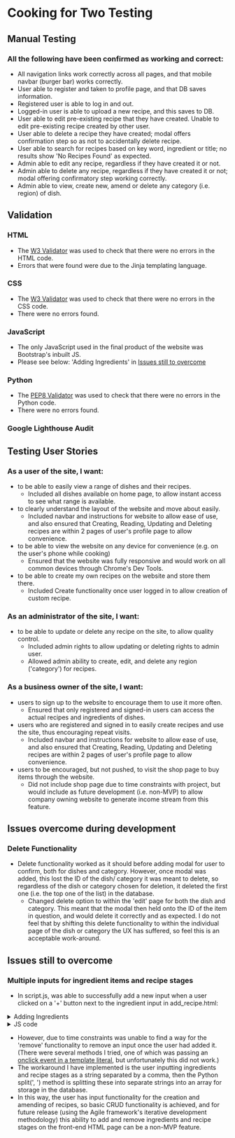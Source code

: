 # Cooking for Two Testing

## Manual Testing
### All the following have been confirmed as working and correct:
-   All navigation links work correctly across all pages, and that mobile navbar (burger bar) works correctly.
-   User able to register and taken to profile page, and that DB saves information.
-   Registered user is able to log in and out.
-   Logged-in user is able to upload a new recipe, and this saves to DB.
-   User able to edit pre-existing recipe that they have created.  Unable to edit pre-existing recipe created by other user.
-   User able to delete a recipe they have created; modal offers confirmation step so as not to accidentally delete recipe.
-   User able to search for recipes based on key word, ingredient or title; no results show 'No Recipes Found' as expected.
-   Admin able to edit any recipe, regardless if they have created it or not.
-   Admin able to delete any recipe, regardless if they have created it or not; modal offering confirmatory step working correctly.
-   Admin able to view, create new, amend or delete any category (i.e. region) of dish.

## Validation
### HTML
-   The [W3 Validator](https://validator.w3.org/) was used to check that there were no errors in the HTML code.
-   Errors that were found were due to the Jinja templating language.

### CSS
-   The [W3 Validator](https://validator.w3.org/) was used to check that there were no errors in the CSS code.
-   There were no errors found.

### JavaScript
-   The only JavaScript used in the final product of the website was Bootstrap's inbuilt JS.
-   Please see below: 'Adding Ingredients' in [Issues still to overcome](#issues-still-to-overcome)

### Python
-   The [PEP8 Validator](http://pep8online.com/) was used to check that there were no errors in the Python code.
-   There were no errors found.

### Google Lighthouse Audit

## Testing User Stories

### As a user of the site, I want:
- to be able to easily view a range of dishes and their recipes.
    - Included all dishes available on home page, to allow instant access to see what range is available.
- to clearly understand the layout of the website and move about easily.
    -   Included navbar and instructions for website to allow ease of use, and also ensured that Creating, Reading, Updating and Deleting recipes are within 2 pages of user's profile page to allow convenience.
- to be able to view the website on any device for convenience (e.g. on the user's phone while cooking)
    -   Ensured that the website was fully responsive and would work on all common devices through Chrome's Dev Tools.
- to be able to create my own recipes on the website and store them there.
    -   Included Create functionality once user logged in to allow creation of custom recipe.

### As an administrator of the site, I want:
- to be able to update or delete any recipe on the site, to allow quality control.
    -   Included admin rights to allow updating or deleting rights to admin user.
    -   Allowed admin ability to create, edit, and delete any region ('category') for recipes.

### As a business owner of the site, I want:
- users to sign up to the website to encourage them to use it more often.
    -   Ensured that only registered and signed-in users can access the actual recipes and ingredients of dishes.
- users who are registered and signed in to easily create recipes and use the site, thus encouraging repeat visits.
    -   Included navbar and instructions for website to allow ease of use, and also ensured that Creating, Reading, Updating and Deleting recipes are within 2 pages of user's profile page to allow convenience.
- users to be encouraged, but not pushed, to visit the shop page to buy items through the website.
    -   Did not include shop page due to time constraints with project, but would include as future development (i.e. non-MVP) to allow company owning website to generate income stream from this feature.

## Issues overcome during development

### Delete Functionality
- Delete functionality worked as it should before adding modal for user to confirm, both for dishes and category.  However, once modal was added, this lost the ID of the dish/ category it was meant to delete, so regardless of the dish or category chosen for deletion, it deleted the first one (i.e. the top one of the list) in the database.
    -   Changed delete option to within the 'edit' page for both the dish and category.  This meant that the modal then held onto the ID of the item in question, and would delete it correctly and as expected.  I do not feel that by shifting this delete functionality to within the individual page of the dish or category the UX has suffered, so feel this is an acceptable work-around.


## Issues still to overcome

### Multiple inputs for ingredient items and recipe stages
- In script.js, was able to successfully add a new input when a user clicked on a '+' button next to the ingredient input in add_recipe.html:
<details>
<summary>Adding Ingredients</summary>

![Adding Ingredients](static/images/adding_ingredients.PNG)
</details>
<details>
<summary>JS code</summary>
        
        // Empty div to store template literal in for new input
        let addIngredientDiv = document.getElementById("add-ingredient-div");

        // '+' Button on input field for ingredient
        let add_ingredient = document.getElementById("add-ingredient")

        // counter starts at two as user will be adding second ingredient
        let ingredient_count = 2;

        // function if '+' button is pressed
        function addIngredient(){
            console.log("Add button clicked")
            let newIngredient = `
                <div class="input-group form-group extra-item" id="extra-item">

                <div class="input-group-prepend">
                    <span class="input-group-text"><i class="fas fa-utensil-spoon"></i></span>
                </div>
                
                <input id="ingredients" name="ingredients" type="text" class="form-control validate" minlength="5"
                    placeholder="" required>
                
                <div class="input-group-prepend">
                    <span class="input-group-text"><a class="minus-ingredient" onclick="minusIngredientFunction"><i class="fas fa-minus"></i></a></span>
                </div>
                
                </div>
            `
            let extraItem = document.createElement("div")

            // Adds above template literal into new empty div
            extraItem.innerHTML += newIngredient
            addIngredientDiv.appendChild(extraItem)

            // Sets id of new input as the ingredient number (i.e. 3rd ingredient is ingredient_count_3)
            extraItem.setAttribute("id", `ingredient_count_${ingredient_count}`)

            // for test purposes
            console.log(extraItem)
            console.log(ingredient_count)

            // After each ingredient added, counter increases ready for next ingredient
            ingredient_count ++;

        }

        // For other HTML pages on site, nothing happens if can't find add_ingredient (the '+' sign)
        if (add_ingredient != null) {
            add_ingredient.addEventListener("click", addIngredient);
        }

</details>

-   However, due to time constraints was unable to find a way for the 'remove' functionality to remove an input once the user had added it.  (There were several methods I tried, one of which was passing an [onclick event in a template literal](https://stackoverflow.com/questions/45129421/passing-onclick-event-in-template-literal), but unfortunately this did not work.)
-   The workaround I have implemented is the user inputting ingredients and recipe stages as a string separated by a comma, then the Python split(', ') method is splitting these into separate strings into an array for storage in the database.
-   In this way, the user has input functionality for the creation and amending of recipes, so basic CRUD functionality is achieved, and for future release (using the Agile framework's iterative development methodology) this ability to add and remove ingredients and recipe stages on the front-end HTML page can be a non-MVP feature.

